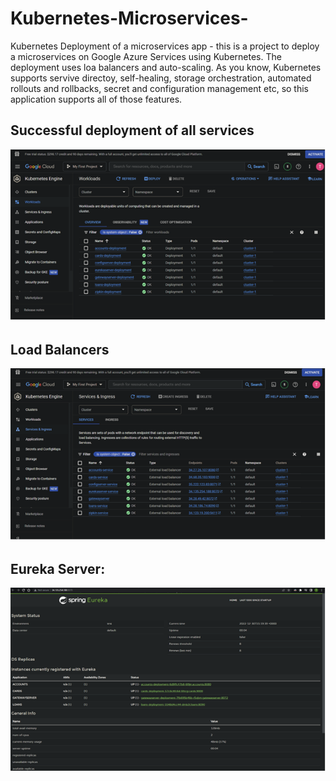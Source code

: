 # Kubernetes-Microservices-
Kubernetes Deployment of a microservices app - this is a project to deploy a microservices on Google Azure Services using Kubernetes. The deployment uses loa balancers and auto-scaling. As you know, Kubernetes supports servive directoy, self-healing, storage orchestration, automated rollouts and rollbacks, secret and configuration management etc, so this application supports all of those features. 

## Successful deployment of all services 
![alt text](https://github.com/taroserigano/Kubernetes-Microservices-/blob/main/pics/1.png)

## Load Balancers 
![alt text](https://github.com/taroserigano/Kubernetes-Microservices-/blob/main/pics/2.png) 

## Eureka Server:
![alt text](https://github.com/taroserigano/Kubernetes-Microservices-/blob/main/pics/eureka.png)







